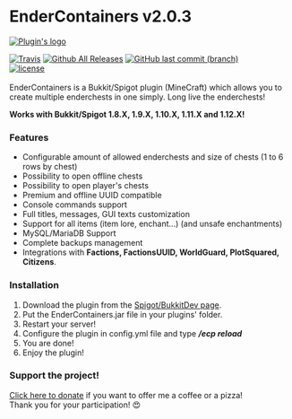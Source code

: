 # EnderContainers v2.0.3
[![Plugin's logo](https://www.spigotmc.org/attachments/logo-png.25339/)](https://www.spigotmc.org/resources/endercontainers-1-8-x-to-1-10-x.4750/)

[![Travis](https://img.shields.io/travis/utarwyn/EnderContainers.svg?style=flat-square)](https://travis-ci.org/utarwyn/EnderContainers) [![Github All Releases](https://img.shields.io/badge/dynamic/json.svg?label=Spigot%20downloads&colorB=ff69b4&prefix=&suffix=&query=$.downloads&uri=https%3A%2F%2Fapi.spiget.org%2Fv2%2Fresources%2F4750&style=flat-square)](https://www.spigotmc.org/resources/endercontainers-1-8-x-to-1-10-x.4750/) [![GitHub last commit (branch)](https://img.shields.io/github/last-commit/utarwyn/endercontainers/master.svg?style=flat-square)](https://github.com/utarwyn/EnderContainers/commits/master) \
[![license](https://img.shields.io/github/license/utarwyn/endercontainers.svg?style=flat-square)](https://github.com/utarwyn/EnderContainers/blob/master/LICENSE) \
\
EnderContainers is a Bukkit/Spigot plugin (MineCraft) which allows you to create multiple enderchests in one simply.
Long live the enderchests!

**Works with Bukkit/Spigot 1.8.X, 1.9.X, 1.10.X, 1.11.X and 1.12.X!**


### Features

 - Configurable amount of allowed enderchests and size of chests (1 to 6 rows by chest)
 - Possibility to open offline chests
 - Possibility to open player's chests
 - Premium and offline UUID compatible
 - Console commands support
 - Full titles, messages, GUI texts customization
 - Support for all items (item lore, enchant...) (and unsafe enchantments)
 - MySQL/MariaDB Support
 - Complete backups management
 - Integrations with **Factions, FactionsUUID, WorldGuard, PlotSquared, Citizens**.


### Installation

 1. Download the plugin from the [Spigot/BukkitDev page](https://www.spigotmc.org/resources/endercontainers-1-8-x-to-1-10-x.4750/).
 2. Put the EnderContainers.jar file in your plugins' folder.
 3. Restart your server!
 4. Configure the plugin in config.yml file and type ***/ecp reload***
 5. You are done!
 6. Enjoy the plugin!


 ### Support the project!
 
[Click here to donate](https://www.tipeeestream.com/utarwyn/donation) if you want to offer me a coffee or a pizza! \
Thank you for your participation! :heart_eyes: